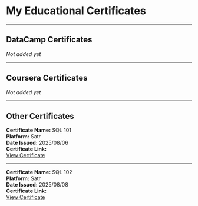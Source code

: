# My Educational Certificates

---

## DataCamp Certificates  
*Not added yet*

---

## Coursera Certificates  
*Not added yet*

---

## Other Certificates

**Certificate Name:** SQL 101  
**Platform:** Satr  
**Date Issued:** 2025/08/06  
**Certificate Link:**  
[View Certificate](https://assets.safcsp.cloud/public/certificates/3f635d03-3e2a-4986-a632-223ff108a056/1754433925_8194df0c-6b14-4863-94e1-585a66aa3aa3.png)

---

**Certificate Name:** SQL 102  
**Platform:** Satr  
**Date Issued:** 2025/08/08  
**Certificate Link:**  
[View Certificate](https://assets.safcsp.cloud/public/certificates/3f635d03-3e2a-4986-a632-223ff108a056/1754629586_677a2f2f-f860-4026-87e0-beebb4a79cea.png)
